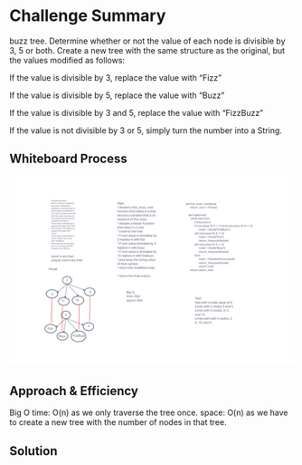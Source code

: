 # Challenge Summary
<!-- Description of the challenge -->
buzz tree.  Determine whether or not the value of each node is divisible by 3, 5 or both. Create a new tree with the same structure as the original, but the values modified as follows:

If the value is divisible by 3, replace the value with “Fizz”

If the value is divisible by 5, replace the value with “Buzz”

If the value is divisible by 3 and 5, replace the value with “FizzBuzz”

If the value is not divisible by 3 or 5, simply turn the number into a String.

## Whiteboard Process
<!-- Embedded whiteboard image -->
![whiteboard](../tree_fizz_buzz/fizzbuzz_class18.png)

## Approach & Efficiency
<!-- What approach did you take? Why? What is the Big O space/time for this approach? -->

Big O
time: O(n) as we only traverse the tree once.
space: O(n) as we have to create a new tree with the number of nodes in that tree.

## Solution
<!-- Show how to run your code, and examples of it in action -->
